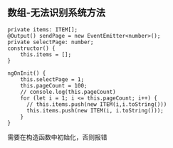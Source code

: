 ## 数组-无法识别系统方法


	private items: ITEM[];
	@Output() sendPage = new EventEmitter<number>();
	private selectPage: number;
	constructor() {
		this.items = [];
	}

	ngOnInit() {
		this.selectPage = 1;
		this.pageCount = 100;
		// console.log(this.pageCount)
		for (let i = 1; i <= this.pageCount; i++) {
		  // this.items.push(new ITEM(i,i.toString()))
		  this.items.push(new ITEM(i, i.toString()));
		}
	}

需要在构造函数中初始化，否则报错